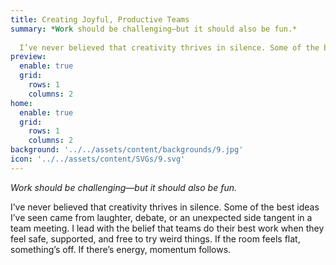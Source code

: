 ```yaml
---
title: Creating Joyful, Productive Teams
summary: *Work should be challenging—but it should also be fun.*
  
  I’ve never believed that creativity thrives in silence. Some of the best ideas I’ve seen came from laughter, debate, or an unexpected side tangent in a team meeting. I lead with the belief that teams do their best work when they feel safe, supported, and free to try weird things. If the room feels flat, something’s off. If there’s energy, momentum follows.
preview:
  enable: true
  grid:
    rows: 1
    columns: 2
home:
  enable: true
  grid:
    rows: 1
    columns: 2
background: '../../assets/content/backgrounds/9.jpg'
icon: '../../assets/content/SVGs/9.svg'
---
```


*Work should be challenging—but it should also be fun.*

I’ve never believed that creativity thrives in silence. Some of the best ideas I’ve seen came from laughter, debate, or an unexpected side tangent in a team meeting. I lead with the belief that teams do their best work when they feel safe, supported, and free to try weird things. If the room feels flat, something’s off. If there’s energy, momentum follows.